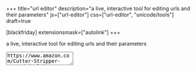 +++
title="url editor"
description="a live, interactive tool for editing urls and their parameters"
js=["url-editor"]
css=["url-editor", "unicode/tools"]
draft=true

[blackfriday]
extensionsmask=["autolink"]
+++

a live, interactive tool for editing urls and their parameters

<textarea id="url_in">
https://www.amazon.com/Cutter-Stripper-Stranded-Klein-Tools/dp/B00080DPNQ/ref=sr_1_6?s=power-hand-tools&ie=UTF8&qid=1526426148&sr=1-6&keywords=wire+strippers
</textarea>

<div id="url_out"></div>

